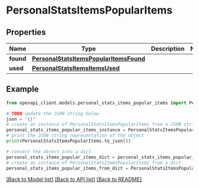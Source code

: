 # PersonalStatsItemsPopularItems


## Properties

Name | Type | Description | Notes
------------ | ------------- | ------------- | -------------
**found** | [**PersonalStatsItemsPopularItemsFound**](PersonalStatsItemsPopularItemsFound.md) |  | 
**used** | [**PersonalStatsItemsItemsUsed**](PersonalStatsItemsItemsUsed.md) |  | 

## Example

```python
from openapi_client.models.personal_stats_items_popular_items import PersonalStatsItemsPopularItems

# TODO update the JSON string below
json = "{}"
# create an instance of PersonalStatsItemsPopularItems from a JSON string
personal_stats_items_popular_items_instance = PersonalStatsItemsPopularItems.from_json(json)
# print the JSON string representation of the object
print(PersonalStatsItemsPopularItems.to_json())

# convert the object into a dict
personal_stats_items_popular_items_dict = personal_stats_items_popular_items_instance.to_dict()
# create an instance of PersonalStatsItemsPopularItems from a dict
personal_stats_items_popular_items_from_dict = PersonalStatsItemsPopularItems.from_dict(personal_stats_items_popular_items_dict)
```
[[Back to Model list]](../README.md#documentation-for-models) [[Back to API list]](../README.md#documentation-for-api-endpoints) [[Back to README]](../README.md)


